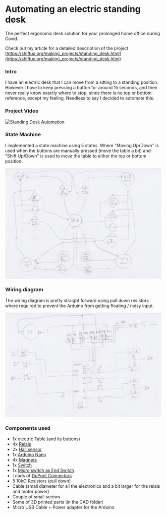 # Automating an electric standing desk
The perfect ergonomic desk solution for your prolonged home office during Covid.

Check out my article for a detailed description of the project [https://shiftux.org/making_projects/standing_desk.html](https://shiftux.org/making_projects/standing_desk.html)
### Intro
I have an electric desk that I can move from a sitting to a standing position. However I have to keep pressing a button for around 15 seconds, and then never really know exactly where to stop, since there is no top or bottom reference, except my feeling. Needless to say I decided to automate this.

### Project Video
[![Standing Desk Automation](http://img.youtube.com/vi/ZzHkn_32jh8/0.jpg)](https://www.youtube.com/watch?v=ZzHkn_32jh8 "Standing Desk Automation")

### State Machine
I implemented a state machine using 5 states. Where "Moving Up/Down" is used when the buttons are manually pressed (move the table a bit) and "Shift Up/Down" is used to move the table to either the top or bottom position.

![The State Machine](./images/state_machine_blank.png "State Machine")

### Wiring diagram
The wiring diagram is pretty straight forward using pull down resistors where required to prevent the Arduino from getting floating / noisy input.

![The Wiring Diagram](./images/connectivity_diagram_blank.png "Wiring Diagram")

### Components used
- 1x electric Table (and its buttons)
- 4x [Relais](https://www.conrad.ch/de/p/makerfactory-relais-modul-mf-6402384-1-st-passend-fuer-arduino-2134128.html)
- 2x [Hall sensor](https://www.conrad.ch/de/p/iduino-1485327-hallsensor-passend-fuer-einplatinen-computer-arduino-1485327.html)
- 1x [Arduino Nano](https://www.aliexpress.com/item/4000112750588.html?spm=a2g0s.9042311.0.0.27424c4dbc3uKd)
- 4x [Magnets](https://www.conrad.ch/de/p/tru-components-1572118-permanent-magnet-rund-x-h-5-mm-x-2-mm-n35eh-1-18-1-2-t-grenztemperatur-max-200-c-1572118.html)
- 1x [Switch](https://www.conrad.ch/de/p/apem-5239a-52390003-kippschalter-250-v-ac-3-a-1-x-ein-aus-ein-rastend-0-rastend-1-st-700179.html)
- 1x [Micro switch as End Switch](https://www.conrad.de/de/p/marquardt-mikroschalter-1050-5202-250-v-ac-5-a-1-x-ein-ein-tastend-1-st-703137.html)
- Loads of [DuPont Connectors](https://www.aliexpress.com/item/4000570942676.html?spm=a2g0s.9042311.0.0.27424c4dosd7NR)
- 5 10kO Resistors (pull down)
- Cable (small diameter for all the electronics and a bit larger for the relais and motor power)
- Couple of small screws
- Some of 3D printed parts (in the CAD folder)
- Micro USB Cable + Power adapter for the Arduino